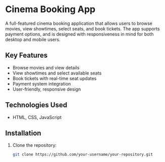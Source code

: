 # Cinema Booking App

A full-featured cinema booking application that allows users to browse movies, view showtimes, select seats, and book tickets. The app supports payment options, and is designed with responsiveness in mind for both desktop and mobile users.

## Key Features
- Browse movies and view details
- View showtimes and select available seats
- Book tickets with real-time seat updates
- Payment system integration
- User-friendly, responsive design

## Technologies Used
- HTML, CSS, JavaScript

## Installation
1. Clone the repository:
   ```bash
   git clone https://github.com/your-username/your-repository.git
